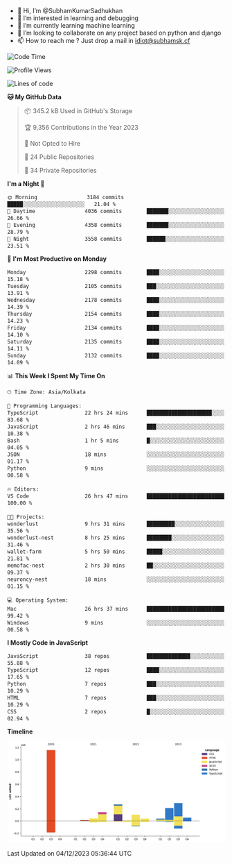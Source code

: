- 👋 Hi, I’m @SubhamKumarSadhukhan
- 👀 I’m interested in learning and debugging
- 🌱 I’m currently learning machine learning
- 💞️ I’m looking to collaborate on any project based on python and django
- 📫 How to reach me ?
      Just drop a mail in idiot@subhamsk.cf

<!---
SubhamKumarSadhukhan/SubhamKumarSadhukhan is a ✨ special ✨ repository because its `README.md` (this file) appears on your GitHub profile.
You can click the Preview link to take a look at your changes.
--->


<!--START_SECTION:waka-->
![Code Time](http://img.shields.io/badge/Code%20Time-1%2C759%20hrs%2016%20mins-blue)

![Profile Views](http://img.shields.io/badge/Profile%20Views-0-blue)

![Lines of code](https://img.shields.io/badge/From%20Hello%20World%20I%27ve%20Written-2.4%20million%20lines%20of%20code-blue)

**🐱 My GitHub Data** 

> 📦 345.2 kB Used in GitHub's Storage 
 > 
> 🏆 9,356 Contributions in the Year 2023
 > 
> 🚫 Not Opted to Hire
 > 
> 📜 24 Public Repositories 
 > 
> 🔑 34 Private Repositories 
 > 
**I'm a Night 🦉** 

```text
🌞 Morning                3184 commits        █████░░░░░░░░░░░░░░░░░░░░   21.04 % 
🌆 Daytime                4036 commits        ███████░░░░░░░░░░░░░░░░░░   26.66 % 
🌃 Evening                4358 commits        ███████░░░░░░░░░░░░░░░░░░   28.79 % 
🌙 Night                  3558 commits        ██████░░░░░░░░░░░░░░░░░░░   23.51 % 
```
📅 **I'm Most Productive on Monday** 

```text
Monday                   2298 commits        ████░░░░░░░░░░░░░░░░░░░░░   15.18 % 
Tuesday                  2105 commits        ███░░░░░░░░░░░░░░░░░░░░░░   13.91 % 
Wednesday                2178 commits        ████░░░░░░░░░░░░░░░░░░░░░   14.39 % 
Thursday                 2154 commits        ████░░░░░░░░░░░░░░░░░░░░░   14.23 % 
Friday                   2134 commits        ████░░░░░░░░░░░░░░░░░░░░░   14.10 % 
Saturday                 2135 commits        ████░░░░░░░░░░░░░░░░░░░░░   14.11 % 
Sunday                   2132 commits        ████░░░░░░░░░░░░░░░░░░░░░   14.09 % 
```


📊 **This Week I Spent My Time On** 

```text
🕑︎ Time Zone: Asia/Kolkata

💬 Programming Languages: 
TypeScript               22 hrs 24 mins      █████████████████████░░░░   83.68 % 
JavaScript               2 hrs 46 mins       ███░░░░░░░░░░░░░░░░░░░░░░   10.38 % 
Bash                     1 hr 5 mins         █░░░░░░░░░░░░░░░░░░░░░░░░   04.05 % 
JSON                     18 mins             ░░░░░░░░░░░░░░░░░░░░░░░░░   01.17 % 
Python                   9 mins              ░░░░░░░░░░░░░░░░░░░░░░░░░   00.58 % 

🔥 Editors: 
VS Code                  26 hrs 47 mins      █████████████████████████   100.00 % 

🐱‍💻 Projects: 
wonderlust               9 hrs 31 mins       █████████░░░░░░░░░░░░░░░░   35.56 % 
wonderlust-nest          8 hrs 25 mins       ████████░░░░░░░░░░░░░░░░░   31.46 % 
wallet-farm              5 hrs 50 mins       █████░░░░░░░░░░░░░░░░░░░░   21.81 % 
memofac-nest             2 hrs 30 mins       ██░░░░░░░░░░░░░░░░░░░░░░░   09.37 % 
neuroncy-nest            18 mins             ░░░░░░░░░░░░░░░░░░░░░░░░░   01.15 % 

💻 Operating System: 
Mac                      26 hrs 37 mins      █████████████████████████   99.42 % 
Windows                  9 mins              ░░░░░░░░░░░░░░░░░░░░░░░░░   00.58 % 
```

**I Mostly Code in JavaScript** 

```text
JavaScript               38 repos            ██████████████░░░░░░░░░░░   55.88 % 
TypeScript               12 repos            ████░░░░░░░░░░░░░░░░░░░░░   17.65 % 
Python                   7 repos             ███░░░░░░░░░░░░░░░░░░░░░░   10.29 % 
HTML                     7 repos             ███░░░░░░░░░░░░░░░░░░░░░░   10.29 % 
CSS                      2 repos             █░░░░░░░░░░░░░░░░░░░░░░░░   02.94 % 
```



**Timeline**

![Lines of Code chart](https://raw.githubusercontent.com/SubhamKumarSadhukhan/SubhamKumarSadhukhan/main/assets/bar_graph.png)


 Last Updated on 04/12/2023 05:36:44 UTC
<!--END_SECTION:waka-->
